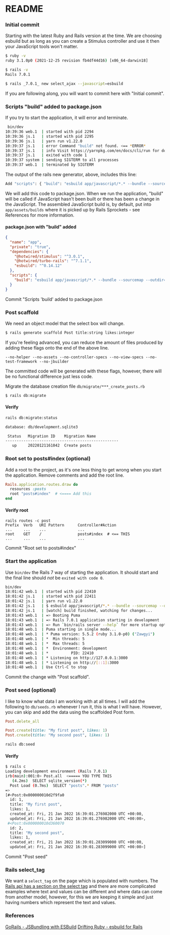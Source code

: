 # README

### Initial commit

Starting with the latest Ruby and Rails version at the time. We are choosing esbuild but as long as you can create a Stimulus controller and use it then your JavaScript tools won't matter.

```bash
$ ruby -v
ruby 3.1.0p0 (2021-12-25 revision fb4df44d16) [x86_64-darwin18]

$ rails -v
Rails 7.0.1

$ rails _7.0.1_ new select_ajax --javascript=esbuild
```

If you are following along, you will want to commit here with "Initial commit".

### Scripts "build" added to package.json

If you try to start the application, it will error and terminate.

```bash
 bin/dev                                                                                                     
10:39:36 web.1  | started with pid 2294
10:39:36 js.1   | started with pid 2295
10:39:36 js.1   | yarn run v1.22.0
10:39:37 js.1   | error Command "build" not found. <== *ERROR*
10:39:37 js.1   | info Visit https://yarnpkg.com/en/docs/cli/run for documentation about this command.
10:39:37 js.1   | exited with code 1
10:39:37 system | sending SIGTERM to all processes
10:39:37 web.1  | terminated by SIGTERM
```

The output of the rails new generator, above, includes this line:

```bash
Add "scripts": { "build": "esbuild app/javascript/*.* --bundle --sourcemap --outdir=app/assets/builds" } to your package
```

We will add this code to package.json. When we run the application, "build" will be called if JavaScript hasn't been built or there has been a change in the JavaScript. The assembled JavaScript build is, by default, put into `app/assets/builds` where it is picked up by Rails Sprockets - see References for more information. 

#### package.json with "build" added
```json
{
  "name": "app",
  "private": "true",
  "dependencies": {
    "@hotwired/stimulus": "^3.0.1",
    "@hotwired/turbo-rails": "^7.1.1",
    "esbuild": "^0.14.12"
  },
  "scripts": {
    "build": "esbuild app/javascript/*.* --bundle --sourcemap --outdir=app/assets/builds"
  }
}
```

Commit "Scripts 'build' added to package.json

### Post scaffold

We need an object model that the select box will change.

```bash
$ rails generate scaffold Post title:string likes:integer
```
If you're feeling advanced, you can reduce the amount of files produced by adding these flags onto the end of the above line.
```
--no-helper --no-assets --no-controller-specs --no-view-specs --no-test-framework --no-jbuilder                                         
```
The committed code will be generated with these flags, however, there will be no functional difference just less code.

Migrate the database creation file `db/migrate/***_create_posts.rb`

```bash
$ rails db:migrate
```

#### Verify

```bash
rails db:migrate:status

database: db/development.sqlite3

 Status   Migration ID    Migration Name
--------------------------------------------------
   up     20220121161042  Create posts
```


### Root set to posts#index (optional)

Add a root to the project, as it's one less thing to get wrong when you start the application. Remove comments and add the root line.

```ruby
Rails.application.routes.draw do
  resources :posts
  root "posts#index"  # <==== Add this
end
```

#### Verify root

```
rails routes -c post
Prefix  Verb   URI Pattern      Controller#Action
...     ...    ...              ...
root    GET    /                posts#index  # <== THIS
...     ...    ...              ...
```

Commit "Root set to posts#index"

### Start the application

Use `bin/dev` the Rails 7 way of starting the application. It should start and the final line should *not* be `exited with code 0`. 

```bash
bin/dev
18:01:42 web.1  | started with pid 22410
18:01:42 js.1   | started with pid 22411
18:01:42 js.1   | yarn run v1.22.0
18:01:42 js.1   | $ esbuild app/javascript/*.* --bundle --sourcemap --outdir=app/assets/builds --watch
18:01:42 js.1   | [watch] build finished, watching for changes...
18:01:43 web.1  | => Booting Puma
18:01:43 web.1  | => Rails 7.0.1 application starting in development
18:01:43 web.1  | => Run `bin/rails server --help` for more startup options
18:01:48 web.1  | Puma starting in single mode...
18:01:48 web.1  | * Puma version: 5.5.2 (ruby 3.1.0-p0) ("Zawgyi")
18:01:48 web.1  | *  Min threads: 5
18:01:48 web.1  | *  Max threads: 5
18:01:48 web.1  | *  Environment: development
18:01:48 web.1  | *          PID: 22410
18:01:48 web.1  | * Listening on http://127.0.0.1:3000
18:01:48 web.1  | * Listening on http://[::1]:3000
18:01:48 web.1  | Use Ctrl-C to stop
```

Commit the change with "Post scaffold".

### Post seed (optional)

I like to know what data I am working with at all times. I will add the following to `db/seeds.rb` whenever I run it, this is what I will have. However, you can skip and add the data using the scaffolded Post form.

```ruby
Post.delete_all

Post.create(title: "My first post", likes: 1)
Post.create(title: "My second post", likes: 1)
```

```bash
rails db:seed
```
#### Verify

```bash
$ rails c
Loading development environment (Rails 7.0.1)
irb(main):001:0> Post.all  <===== YOU TYPE THIS
   (4.2ms)  SELECT sqlite_version(*)
  Post Load (0.7ms)  SELECT "posts".* FROM "posts"
=>
[#<Post:0x000000010d2f9fa0
  id: 1,
  title: "My first post",
  likes: 1,
  created_at: Fri, 21 Jan 2022 16:39:01.276982000 UTC +00:00,
  updated_at: Fri, 21 Jan 2022 16:39:01.276982000 UTC +00:00>,
 #<Post:0x000000010d360070
  id: 2,
  title: "My second post",
  likes: 1,
  created_at: Fri, 21 Jan 2022 16:39:01.283099000 UTC +00:00,
  updated_at: Fri, 21 Jan 2022 16:39:01.283099000 UTC +00:00>]
```

Commit "Post seed"

### Rails select_tag

We want a `select_tag` on the page which is populated with numbers. The [Rails api has a section on the select tag](https://api.rubyonrails.org/classes/ActionView/Helpers/FormTagHelper.html#method-i-select_tag) and there are more complicated examples where text and values can be different and where data can come from another model, however, for this we are keeping it simple and just having numbers which represent the text and values.



### References

[GoRails - JSBundling with ESBuild](https://gorails.com/episodes/esbuild-jsbundling-rails)
[Drifting Ruby - esbuild for Rails](https://www.driftingruby.com/episodes/esbuild-for-rails)